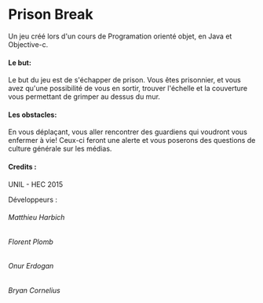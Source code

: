 # Prison Break
Un jeu créé lors d'un cours de Programation orienté objet, en Java et Objective-c.

#### Le but:
Le but du jeu est de s'échapper de prison. Vous êtes prisonnier, et vous avez qu'une possibilité de vous en sortir, trouver l'échelle et la couverture vous permettant de grimper au dessus du mur.

#### Les obstacles:
En vous déplaçant, vous aller rencontrer des guardiens qui voudront vous enfermer à vie! Ceux-ci feront une alerte et vous poserons des questions de culture générale sur les médias. 

#### Credits :

UNIL - HEC 2015

Développeurs :

###### Matthieu Harbich
###### Florent Plomb
###### Onur Erdogan
###### Bryan Cornelius
